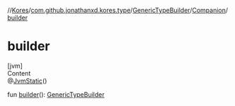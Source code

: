 //[Kores](../../../index.md)/[com.github.jonathanxd.kores.type](../../index.md)/[GenericTypeBuilder](../index.md)/[Companion](index.md)/[builder](builder.md)



# builder  
[jvm]  
Content  
@[JvmStatic](https://kotlinlang.org/api/latest/jvm/stdlib/kotlin.jvm/-jvm-static/index.html)()  
  
fun [builder](builder.md)(): [GenericTypeBuilder](../index.md)  




